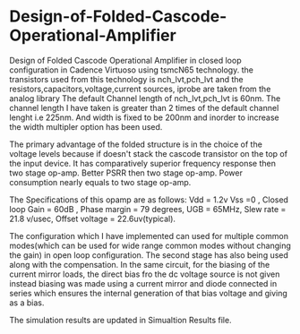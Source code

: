 # Design-of-Folded-Cascode-Operational-Amplifier
Design of Folded Cascode Operational Amplifier in closed loop configuration in Cadence Virtuoso using tsmcN65 technology. the transistors used from this technology is nch_lvt,pch_lvt and the resistors,capacitors,voltage,current sources, iprobe are taken from the analog library
The default Channel length of nch_lvt,pch_lvt is 60nm. The channel length I have taken is greater than 2 times of the default channel lenght i.e 225nm. And width is fixed to be 200nm and inorder to increase the width multipler option has been used.

The primary advantage of the folded structure is in the choice of the voltage levels because if doesn't stack the cascode transistor on the top of the input device. 
It has comparatively superior frequency response then two stage op-amp.
Better PSRR then two stage op-amp.
Power consumption nearly equals to two stage op-amp. 

The Specifications of this opamp are as follows:
Vdd = 1.2v  Vss =0 , Closed loop Gain = 60dB , Phase margin = 79 degrees, UGB = 65MHz, Slew rate = 21.8 v/usec, Offset voltage = 22.6uv(typical).

The configuration which I have implemented can used for multiple common modes(which can be used for wide range common modes without changing the gain) in open loop configuration.
The second stage has also being used along with the compensation.
In the same circuit, for the biasing of the current mirror loads, the direct bias fro the dc voltage source is not given instead biasing was made using a current mirror and diode connected in series which ensures the internal generation of that bias voltage and giving as a bias.

The simulation results are updated in Simualtion Results file.
